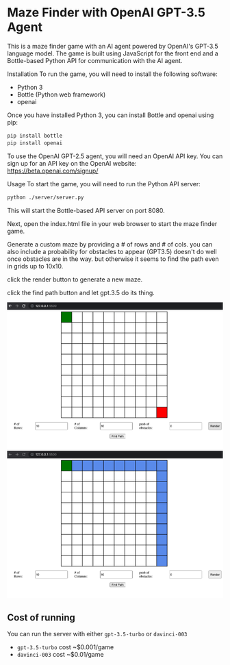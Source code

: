 # Maze Finder with OpenAI GPT-3.5 Agent

This is a maze finder game with an AI agent powered by OpenAI's GPT-3.5 language model. The game is built using JavaScript for the front end and a Bottle-based Python API for communication with the AI agent.

Installation
To run the game, you will need to install the following software:

- Python 3
- Bottle (Python web framework)
- openai

Once you have installed Python 3, you can install Bottle and openai using pip:

```sh
pip install bottle
pip install openai
```

To use the OpenAI GPT-2.5 agent, you will need an OpenAI API key. You can sign up for an API key on the OpenAI website: https://beta.openai.com/signup/

Usage
To start the game, you will need to run the Python API server:

```sh
python ./server/server.py
```

This will start the Bottle-based API server on port 8080.

Next, open the index.html file in your web browser to start the maze finder game.

Generate a custom maze by providing a # of rows and # of cols. you can also include a probability for obstacles to appear (GPT3.5) doesn't do well once obstacles are in the way. but otherwise it seems to find the path even in grids up to 10x10.

click the render button to generate a new maze.

click the find path button and let gpt.3.5 do its thing.

!["inital grid"](./initial-grid.png "Initial Grid")
!["path found"](./found-path.png "Path")

## Cost of running

You can run the server with either `gpt-3.5-turbo` or `davinci-003`

- `gpt-3.5-turbo` cost ~$0.001/game
- `davinci-003` cost ~$0.01/game
